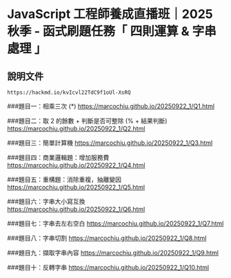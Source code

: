 # JavaScript 工程師養成直播班｜2025 秋季 - 函式刷題任務「 四則運算 & 字串處理 」

## 說明文件
```
https://hackmd.io/kvIcvl22TdC9f1oUl-XsRQ
```

###題目一：相乘三次 (*)
<https://marcochiu.github.io/20250922_1/Q1.html>

###題目二：取 2 的餘數 + 判斷是否可整除 (% + 結果判斷)
https://marcochiu.github.io/20250922_1/Q2.html

###題目三：簡單計算機
https://marcochiu.github.io/20250922_1/Q3.html

###題目四：商業邏輯題：增加服務費
https://marcochiu.github.io/20250922_1/Q4.html

###題目五：重構題：消除重複，抽離變因
https://marcochiu.github.io/20250922_1/Q5.html

###題目六：字串大小寫互換
https://marcochiu.github.io/20250922_1/Q6.html

###題目七：字串去左右空白
https://marcochiu.github.io/20250922_1/Q7.html

###題目八：字串切割
https://marcochiu.github.io/20250922_1/Q8.html

###題目九：擷取字串內容
https://marcochiu.github.io/20250922_1/Q9.html

###題目十：反轉字串
https://marcochiu.github.io/20250922_1/Q10.html